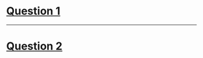 # [**Question 1**](https://codeforces.com/contest/1607/problem/C)
---
# [**Question 2**](https://www.codechef.com/problems/CHEFPTNT)
